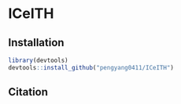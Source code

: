 # ICeITH
 
## Installation

```R
library(devtools)
devtools::install_github("pengyang0411/ICeITH")
```
## Citation
